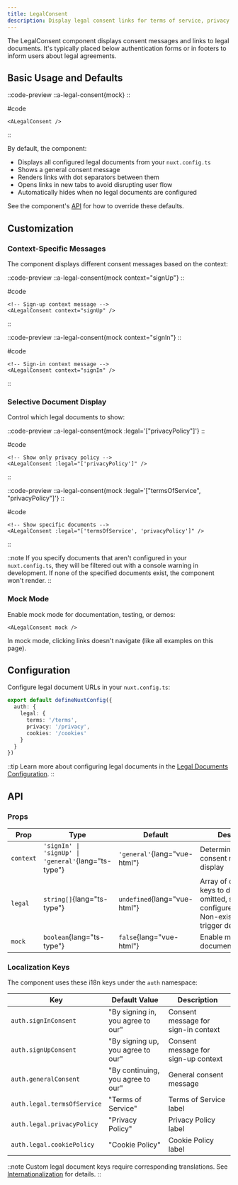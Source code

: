 ```yaml
---
title: LegalConsent
description: Display legal consent links for terms of service, privacy policy, and other legal documents
---
```


The LegalConsent component displays consent messages and links to legal documents. It's typically placed below authentication forms or in footers to inform users about legal agreements.

## Basic Usage and Defaults

::code-preview
::a-legal-consent{mock}
::

#code

```vue
<ALegalConsent />
```
::

By default, the component:

- Displays all configured legal documents from your `nuxt.config.ts`
- Shows a general consent message
- Renders links with dot separators between them
- Opens links in new tabs to avoid disrupting user flow
- Automatically hides when no legal documents are configured

See the component's [API](#api) for how to override these defaults.

## Customization

### Context-Specific Messages

The component displays different consent messages based on the context:

::code-preview
::a-legal-consent{mock context="signUp"}
::

#code

```vue
<!-- Sign-up context message -->
<ALegalConsent context="signUp" />
```
::

::code-preview
::a-legal-consent{mock context="signIn"}
::

#code

```vue
<!-- Sign-in context message -->
<ALegalConsent context="signIn" />
```
::

### Selective Document Display

Control which legal documents to show:

::code-preview
::a-legal-consent{mock :legal='["privacyPolicy"]'}
::

#code

```vue
<!-- Show only privacy policy -->
<ALegalConsent :legal="['privacyPolicy']" />
```
::

::code-preview
::a-legal-consent{mock :legal='["termsOfService", "privacyPolicy"]'}
::

#code

```vue
<!-- Show specific documents -->
<ALegalConsent :legal="['termsOfService', 'privacyPolicy']" />
```
::

::note
If you specify documents that aren't configured in your `nuxt.config.ts`, they will be filtered out with a console warning in development. If none of the specified documents exist, the component won't render.
::

### Mock Mode

Enable mock mode for documentation, testing, or demos:

```vue
<ALegalConsent mock />
```

In mock mode, clicking links doesn't navigate (like all examples on this page).

## Configuration

Configure legal document URLs in your `nuxt.config.ts`:

```typescript [nuxt.config.ts]
export default defineNuxtConfig({
  auth: {
    legal: {
      terms: '/terms',
      privacy: '/privacy',
      cookies: '/cookies'
    }
  }
})
```

::tip
Learn more about configuring legal documents in the [Legal Documents Configuration](/docs/configuration/legal-documents).
::

## API

### Props

| Prop      | Type                                          | Default                       | Description                                                              |
| --------- | --------------------------------------------- | ----------------------------- | ------------------------------------------------------------------------ |
| `context` | `'signIn' \| 'signUp' \| 'general'`{lang="ts-type"} | `'general'`{lang="vue-html"}  | Determines which consent message to display                             |
| `legal`   | `string[]`{lang="ts-type"}                    | `undefined`{lang="vue-html"}  | Array of document keys to display. If omitted, shows all configured docs. Non-existent keys trigger dev warnings |
| `mock`    | `boolean`{lang="ts-type"}                     | `false`{lang="vue-html"}      | Enable mock mode for documentation/testing                              |

### Localization Keys

The component uses these i18n keys under the `auth` namespace:

| Key                           | Default Value                          | Description                           |
| ----------------------------- | -------------------------------------- | ------------------------------------- |
| `auth.signInConsent`          | "By signing in, you agree to our"     | Consent message for sign-in context  |
| `auth.signUpConsent`          | "By signing up, you agree to our"     | Consent message for sign-up context  |
| `auth.generalConsent`         | "By continuing, you agree to our"     | General consent message              |
| `auth.legal.termsOfService`   | "Terms of Service"                    | Terms of Service label               |
| `auth.legal.privacyPolicy`    | "Privacy Policy"                      | Privacy Policy label                  |
| `auth.legal.cookiePolicy`     | "Cookie Policy"                       | Cookie Policy label                   |

::note
Custom legal document keys require corresponding translations. See [Internationalization](/docs/configuration/internationalization#custom-legal-documents) for details.
::